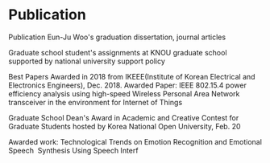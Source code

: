 # Publication
Publication Eun-Ju Woo's graduation dissertation, journal articles  

Graduate school student's assignments at KNOU graduate school supported by national university support policy 


Best Papers Awarded in 2018 from IKEEE(Institute of Korean Electrical and Electronics Engineers), Dec. 2018.
Awarded Paper: IEEE 802.15.4 power efficiency analysis using high-speed Wireless Personal Area Network transceiver in the environment for Internet of Things

Graduate School Dean's Award in Academic and Creative Contest for Graduate Students hosted by Korea National Open University, Feb. 20

Awarded work: Technological Trends on Emotion Recognition and Emotional Speech  Synthesis Using Speech Interf
